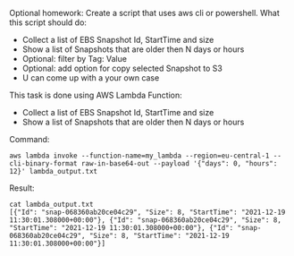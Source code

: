 Optional homework:
Create a script that uses aws cli or powershell.
What this script should do:
- Collect a list of EBS Snapshot Id, StartTime and size
- Show a list of Snapshots that are older then N days or hours
- Optional: filter by Tag: Value
- Optional: add option for copy selected Snapshot to S3
- U can come up with a your own case

This task is done using AWS Lambda Function:
- Collect a list of EBS Snapshot Id, StartTime and size
- Show a list of Snapshots that are older then N days or hours

Command:
```
aws lambda invoke --function-name=my_lambda --region=eu-central-1 --cli-binary-format raw-in-base64-out --payload '{"days": 0, "hours": 12}' lambda_output.txt
```
Result:
```
cat lambda_output.txt
[{"Id": "snap-068360ab20ce04c29", "Size": 8, "StartTime": "2021-12-19 11:30:01.308000+00:00"}, {"Id": "snap-068360ab20ce04c29", "Size": 8, "StartTime": "2021-12-19 11:30:01.308000+00:00"}, {"Id": "snap-068360ab20ce04c29", "Size": 8, "StartTime": "2021-12-19 11:30:01.308000+00:00"}]
```